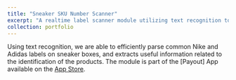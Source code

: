 ```yaml
---
title: "Sneaker SKU Number Scanner"
excerpt: "A realtime label scanner module utilizing text recognition to identify product SKUs<br/><img src='/images/screen5_480x853.png'>"
collection: portfolio
---
```


Using text recognition, we are able to efficiently parse common Nike and Adidas labels on sneaker boxes, and extracts useful information related to the identification of the products. The module is part of the [Payout] App available on the [App Store](apps.apple.com/us/app/id1529813058).
